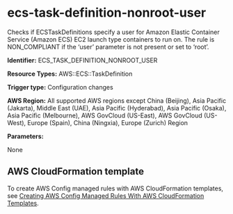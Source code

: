 # ecs\-task\-definition\-nonroot\-user<a name="ecs-task-definition-nonroot-user"></a>

Checks if ECSTaskDefinitions specify a user for Amazon Elastic Container Service \(Amazon ECS\) EC2 launch type containers to run on\. The rule is NON\_COMPLIANT if the ‘user’ parameter is not present or set to ‘root’\. 

**Identifier:** ECS\_TASK\_DEFINITION\_NONROOT\_USER

**Resource Types:** AWS::ECS::TaskDefinition

**Trigger type:** Configuration changes

**AWS Region:** All supported AWS regions except China \(Beijing\), Asia Pacific \(Jakarta\), Middle East \(UAE\), Asia Pacific \(Hyderabad\), Asia Pacific \(Osaka\), Asia Pacific \(Melbourne\), AWS GovCloud \(US\-East\), AWS GovCloud \(US\-West\), Europe \(Spain\), China \(Ningxia\), Europe \(Zurich\) Region

**Parameters:**

None  

## AWS CloudFormation template<a name="w2aac12c33c15b9d261c17"></a>

To create AWS Config managed rules with AWS CloudFormation templates, see [Creating AWS Config Managed Rules With AWS CloudFormation Templates](aws-config-managed-rules-cloudformation-templates.md)\.